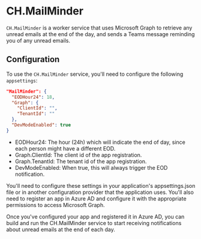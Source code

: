 # CH.MailMinder

`CH.MailMinder` is a worker service that uses Microsoft Graph to retrieve any unread emails at the end of the day, and sends a Teams message reminding you of any unread emails.

## Configuration

To use the `CH.MailMinder` service, you'll need to configure the following `appsettings`:

```json
"MailMinder": {
  "EODHour24": 18,
  "Graph": {
    "ClientId": "",
    "TenantId": ""
  },
  "DevModeEnabled": true
}
```

* EODHour24: The hour (24h) which will indicate the end of day, since each person might have a different EOD.
* Graph.ClientId: The client id of the app registration.
* Graph.TenantId: The tenant id of the app registration.
* DevModeEnabled: When true, this will always trigger the EOD notification.

You'll need to configure these settings in your application's appsettings.json file or in another configuration provider that the application uses. You'll also need to register an app in Azure AD and configure it with the appropriate permissions to access Microsoft Graph.

Once you've configured your app and registered it in Azure AD, you can build and run the CH.MailMinder service to start receiving notifications about unread emails at the end of each day.
